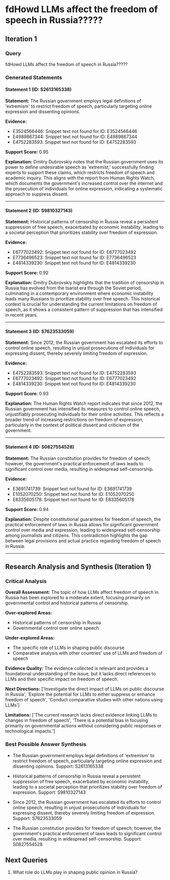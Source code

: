 # fdHowd LLMs affect the freedom of speech in Russia?????


## Iteration 1

### Query

fdHowd LLMs affect the freedom of speech in Russia?????

### Generated Statements

#### Statement 1 (ID: S2613165338)

**Statement:** The Russian government employs legal definitions of 'extremism' to restrict freedom of speech, particularly targeting online expression and dissenting opinions.

**Evidence:**
- E3524566446: Snippet text not found for ID: E3524566446
- E4989867344: Snippet text not found for ID: E4989867344
- E4752283593: Snippet text not found for ID: E4752283593

**Support Score:** 0.95

**Explanation:** Dmitry Dubrovskiy notes that the Russian government uses its power to define undesirable speech as 'extremist,' successfully finding experts to support these claims, which restricts freedom of speech and academic inquiry. This aligns with the report from Human Rights Watch, which documents the government's increased control over the internet and the prosecution of individuals for online expression, indicating a systematic approach to suppress dissent.

---

#### Statement 2 (ID: S9810327143)

**Statement:** Historical patterns of censorship in Russia reveal a persistent suppression of free speech, exacerbated by economic instability, leading to a societal perception that prioritizes stability over freedom of expression.

**Evidence:**
- E6777023492: Snippet text not found for ID: E6777023492
- E7736496523: Snippet text not found for ID: E7736496523
- E4814339230: Snippet text not found for ID: E4814339230

**Support Score:** 0.92

**Explanation:** Dmitry Dubrovskiy highlights that the tradition of censorship in Russia has evolved from the tsarist era through the Soviet period, culminating in a contemporary environment where economic instability leads many Russians to prioritize stability over free speech. This historical context is crucial for understanding the current limitations on freedom of speech, as it shows a consistent pattern of suppression that has intensified in recent years.

---

#### Statement 3 (ID: S7623533059)

**Statement:** Since 2012, the Russian government has escalated its efforts to control online speech, resulting in unjust prosecutions of individuals for expressing dissent, thereby severely limiting freedom of expression.

**Evidence:**
- E4752283593: Snippet text not found for ID: E4752283593
- E6777023492: Snippet text not found for ID: E6777023492
- E4814339230: Snippet text not found for ID: E4814339230

**Support Score:** 0.93

**Explanation:** The Human Rights Watch report indicates that since 2012, the Russian government has intensified its measures to control online speech, unjustifiably prosecuting individuals for their online activities. This reflects a broader trend of increasing restrictions on freedom of expression, particularly in the context of political dissent and criticism of the government.

---

#### Statement 4 (ID: S0827554528)

**Statement:** The Russian constitution provides for freedom of speech; however, the government's practical enforcement of laws leads to significant control over media, resulting in widespread self-censorship.

**Evidence:**
- E3691741739: Snippet text not found for ID: E3691741739
- E1052070250: Snippet text not found for ID: E1052070250
- E8335605178: Snippet text not found for ID: E8335605178

**Support Score:** 0.94

**Explanation:** Despite constitutional guarantees for freedom of speech, the practical enforcement of laws in Russia allows for significant government control over media and expression, leading to widespread self-censorship among journalists and citizens. This contradiction highlights the gap between legal provisions and actual practice regarding freedom of speech in Russia.

---


## Research Analysis and Synthesis (Iteration 1)

### Critical Analysis

**Overall Assessment:** The topic of how LLMs affect freedom of speech in Russia has been explored to a moderate extent, focusing primarily on governmental control and historical patterns of censorship.

**Over-explored Areas:**
- Historical patterns of censorship in Russia
- Governmental control over online speech

**Under-explored Areas:**
- The specific role of LLMs in shaping public discourse
- Comparative analysis with other countries' use of LLMs and freedom of speech

**Evidence Quality:** The evidence collected is relevant and provides a foundational understanding of the issue, but it lacks direct references to LLMs and their specific impact on freedom of speech.

**Next Directions:** ['Investigate the direct impact of LLMs on public discourse in Russia', 'Explore the potential for LLMs to either suppress or enhance freedom of speech', 'Conduct comparative studies with other nations using LLMs']

**Limitations:** ['The current research lacks direct evidence linking LLMs to changes in freedom of speech', 'There is a potential bias in focusing primarily on governmental actions without considering public responses or technological impacts.']

### Best Possible Answer Synthesis

- The Russian government employs legal definitions of 'extremism' to restrict freedom of speech, particularly targeting online expression and dissenting opinions.
  Support: S2613165338

- Historical patterns of censorship in Russia reveal a persistent suppression of free speech, exacerbated by economic instability, leading to a societal perception that prioritizes stability over freedom of expression.
  Support: S9810327143

- Since 2012, the Russian government has escalated its efforts to control online speech, resulting in unjust prosecutions of individuals for expressing dissent, thereby severely limiting freedom of expression.
  Support: S7623533059

- The Russian constitution provides for freedom of speech; however, the government's practical enforcement of laws leads to significant control over media, resulting in widespread self-censorship.
  Support: S0827554528


## Next Queries

1. What role do LLMs play in shaping public opinion in Russia?

